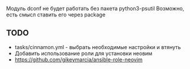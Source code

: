 Модуль dconf не будет работать без пакета python3-psutil
Возможно, есть смысл ставить его через package

## TODO
 * tasks/cinnamon.yml - выбрать необходимые настройки и втянуть
 * Добавить использование роли для установки неовим
 * https://github.com/gikeymarcia/ansible-role-neovim

